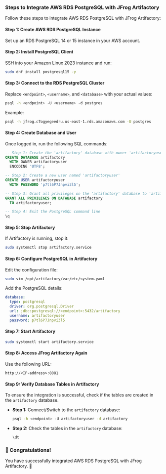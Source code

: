 ### Steps to Integrate AWS RDS PostgreSQL with JFrog Artifactory  

Follow these steps to integrate AWS RDS PostgreSQL with JFrog Artifactory:  

#### Step 1: Create AWS RDS PostgreSQL Instance  
Set up an RDS PostgreSQL 14 or 15 instance in your AWS account.  

#### Step 2: Install PostgreSQL Client  
SSH into your Amazon Linux 2023 instance and run:  
```bash
sudo dnf install postgresql15 -y
```  

#### Step 3: Connect to the RDS PostgreSQL Cluster  
Replace `<endpoint>`, `<username>`, and `<database>` with your actual values:  
```bash
psql -h <endpoint> -U <username> -d postgres
```  
Example:  
```bash
psql -h jfrog.c7ogyegeedru.us-east-1.rds.amazonaws.com -U postgres
```  

#### Step 4: Create Database and User  
Once logged in, run the following SQL commands:  
```sql
-- Step 1: Create the 'artifactory' database with owner 'artifactoryuser'
CREATE DATABASE artifactory 
  WITH OWNER artifactoryuser
  ENCODING 'UTF8';

-- Step 2: Create a new user named 'artifactoryuser'
CREATE USER artifactoryuser 
  WITH PASSWORD 'p7tl6P7Jnpvi3l5';

-- Step 3: Grant all privileges on the 'artifactory' database to 'artifactoryuser'
GRANT ALL PRIVILEGES ON DATABASE artifactory 
  TO artifactoryuser;

-- Step 4: Exit the PostgreSQL command line
\q
```  

#### Step 5: Stop Artifactory  
If Artifactory is running, stop it:  
```bash
sudo systemctl stop artifactory.service
```  

#### Step 6: Configure PostgreSQL in Artifactory  
Edit the configuration file:  
```bash
sudo vim /opt/artifactory/var/etc/system.yaml
```  
Add the PostgreSQL details:  
```yaml
database:
  type: postgresql
  driver: org.postgresql.Driver
  url: jdbc:postgresql://<endpoint>:5432/artifactory
  username: artifactoryuser
  password: p7tl6P7Jnpvi3l5
```  

#### Step 7: Start Artifactory  
```bash
sudo systemctl start artifactory.service
```  

#### Step 8: Access JFrog Artifactory Again  
Use the following URL:  
```
http://<IP-address>:8081
```  

#### Step 9: Verify Database Tables in Artifactory  
To ensure the integration is successful, check if the tables are created in the `artifactory` database.  

- **Step 1:** Connect/Switch to the `artifactory` database:  
  ```bash
  psql -h <endpoint> -U artifactoryuser -d artifactory
  ```  

- **Step 2:** Check the tables in the `artifactory` database:  
  ```sql
  \dt
  ```  

### 🎉 Congratulations!  
You have successfully integrated AWS RDS PostgreSQL with JFrog Artifactory. 🚀
